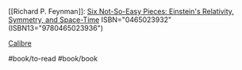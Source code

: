 [[Richard P. Feynman]]: [Six Not-So-Easy Pieces: Einstein's Relativity, Symmetry, and Space-Time](https://www.goodreads.com/book/show/6779)
ISBN="0465023932" (ISBN13="9780465023936")



[Calibre](calibre://search/_?q=Six+Not-So-Easy+Pieces%3A+Einstein%27s+Relativity%2C+Symmetry%2C+and+Space-Time)

#book/to-read #book/book
